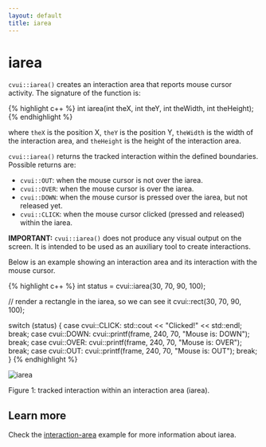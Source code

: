 ```yaml
---
layout: default
title: iarea
---
```


# iarea

`cvui::iarea()` creates an interaction area that reports mouse cursor activity. The signature of the function is:

{% highlight c++ %}
int iarea(int theX, int theY, int theWidth, int theHeight);
{% endhighlight %}

where `theX` is the position X, `theY` is the position Y, `theWidth` is the width of the interaction area, and `theHeight` is the height of the interaction area.

`cvui::iarea()` returns the tracked interaction within the defined boundaries. Possible returns are:
* `cvui::OUT`: when the mouse cursor is not over the iarea.
* `cvui::OVER`: when the mouse cursor is over the iarea.
* `cvui::DOWN`: when the mouse cursor is pressed over the iarea, but not released yet.
* `cvui::CLICK`: when the mouse cursor clicked (pressed and released) within the iarea.

<div class="notice--info"><strong>IMPORTANT:</strong> <code>cvui::iarea()</code> does not produce any visual output on the screen. It is intended to be used as an auxiliary tool to create interactions.</div>

Below is an example showing an interaction area and its interaction with the mouse cursor.

{% highlight c++ %}
int status = cvui::iarea(30, 70, 90, 100);

// render a rectangle in the iarea, so we can see it
cvui::rect(30, 70, 90, 100);

switch (status) {
  case cvui::CLICK:  std::cout << "Clicked!" << std::endl; break;
  case cvui::DOWN:   cvui::printf(frame, 240, 70, "Mouse is: DOWN"); break;
  case cvui::OVER:   cvui::printf(frame, 240, 70, "Mouse is: OVER"); break;
  case cvui::OUT:    cvui::printf(frame, 240, 70, "Mouse is: OUT"); break;
}
{% endhighlight %}

![iarea](/img/iarea.gif)
<p class="img-caption">Figure 1: tracked interaction within an interaction area (iarea).</p>

## Learn more

Check the [interaction-area](https://github.com/Dovyski/cvui/tree/master/example/src/interaction-area) example for more information about iarea.

